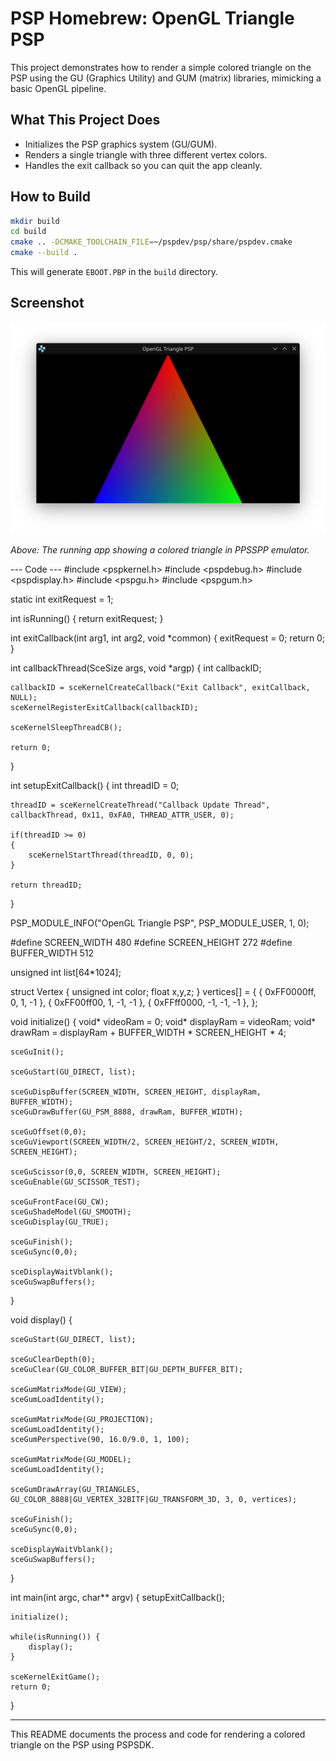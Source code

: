 # PSP Homebrew: OpenGL Triangle PSP

This project demonstrates how to render a simple colored triangle on the PSP using the GU (Graphics Utility) and GUM (matrix) libraries, mimicking a basic OpenGL pipeline.

## What This Project Does
- Initializes the PSP graphics system (GU/GUM).
- Renders a single triangle with three different vertex colors.
- Handles the exit callback so you can quit the app cleanly.

## How to Build
```bash
mkdir build
cd build
cmake .. -DCMAKE_TOOLCHAIN_FILE=~/pspdev/psp/share/pspdev.cmake
cmake --build .
```
This will generate `EBOOT.PBP` in the `build` directory.

## Screenshot

![OpenGL Triangle PSP](images/Screenshot_20250915_175751.png)

_Above: The running app showing a colored triangle in PPSSPP emulator._

--- Code ---
#include <pspkernel.h>
#include <pspdebug.h>
#include <pspdisplay.h>
#include <pspgu.h>
#include <pspgum.h>

static int exitRequest  = 1;

int isRunning()
{
	return exitRequest;
}

int exitCallback(int arg1, int arg2, void *common) 
{ 
	exitRequest = 0; 
	return 0; 
} 

int callbackThread(SceSize args, void *argp) 
{ 
	int callbackID; 

	callbackID = sceKernelCreateCallback("Exit Callback", exitCallback, NULL); 
	sceKernelRegisterExitCallback(callbackID); 

	sceKernelSleepThreadCB(); 

	return 0; 
} 

int setupExitCallback() 
{ 
	int threadID = 0; 

	threadID = sceKernelCreateThread("Callback Update Thread", callbackThread, 0x11, 0xFA0, THREAD_ATTR_USER, 0); 
	 
	if(threadID >= 0) 
	{ 
		sceKernelStartThread(threadID, 0, 0); 
	} 

	return threadID; 
}

PSP_MODULE_INFO("OpenGL Triangle PSP", PSP_MODULE_USER, 1, 0);

#define SCREEN_WIDTH 480
#define SCREEN_HEIGHT 272
#define BUFFER_WIDTH 512

unsigned int list[64*1024];

struct Vertex {
    unsigned int color;
    float x,y,z;
} vertices[] = {
    { 0xFF0000ff,  0,  1, -1 },
    { 0xFF00ff00,  1, -1, -1 },
    { 0xFFff0000, -1, -1, -1 },
};

void initialize() {
    void* videoRam   = 0;
    void* displayRam = videoRam;
    void* drawRam    = displayRam + BUFFER_WIDTH * SCREEN_HEIGHT * 4;
    
    sceGuInit();
        
    sceGuStart(GU_DIRECT, list);
    
    sceGuDispBuffer(SCREEN_WIDTH, SCREEN_HEIGHT, displayRam, BUFFER_WIDTH);
    sceGuDrawBuffer(GU_PSM_8888, drawRam, BUFFER_WIDTH);
    
    sceGuOffset(0,0);
    sceGuViewport(SCREEN_WIDTH/2, SCREEN_HEIGHT/2, SCREEN_WIDTH, SCREEN_HEIGHT);
    
    sceGuScissor(0,0, SCREEN_WIDTH, SCREEN_HEIGHT);
    sceGuEnable(GU_SCISSOR_TEST);
    
    sceGuFrontFace(GU_CW);
    sceGuShadeModel(GU_SMOOTH);
    sceGuDisplay(GU_TRUE);
    
    sceGuFinish();
    sceGuSync(0,0);
    
    sceDisplayWaitVblank();
    sceGuSwapBuffers();
}

void display() {

    sceGuStart(GU_DIRECT, list);
    
    sceGuClearDepth(0);
    sceGuClear(GU_COLOR_BUFFER_BIT|GU_DEPTH_BUFFER_BIT);

    sceGumMatrixMode(GU_VIEW);
    sceGumLoadIdentity();
    
    sceGumMatrixMode(GU_PROJECTION);
    sceGumLoadIdentity();
    sceGumPerspective(90, 16.0/9.0, 1, 100); 

    sceGumMatrixMode(GU_MODEL);
    sceGumLoadIdentity();
    
    sceGumDrawArray(GU_TRIANGLES, GU_COLOR_8888|GU_VERTEX_32BITF|GU_TRANSFORM_3D, 3, 0, vertices);
    
    sceGuFinish();
    sceGuSync(0,0);
    
    sceDisplayWaitVblank();
    sceGuSwapBuffers();
}

int main(int argc, char** argv)
{
    setupExitCallback();

    initialize();

    while(isRunning()) {
        display();
    }

    sceKernelExitGame();
    return 0;
}

---

This README documents the process and code for rendering a colored triangle on the PSP using PSPSDK.